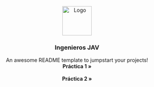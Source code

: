 <a id="readme-top"></a>


<!-- PROJECT LOGO -->
<br />
<div align="center">
  <a href="https://github.com/2212002118/Ingenieros_JAV">
    <img src="images/logo.png" alt="Logo" width="80" height="80">
  </a>

  <h3 align="center">Ingenieros JAV</h3>

  <p align="center">
    An awesome README template to jumpstart your projects!
    <br />
    <a><strong>Práctica 1 »</strong></a>
    <br />
    <br />
    <a><strong>Práctica 2 »</strong></a>
    <br />
    <br />
  </p>
</div>
